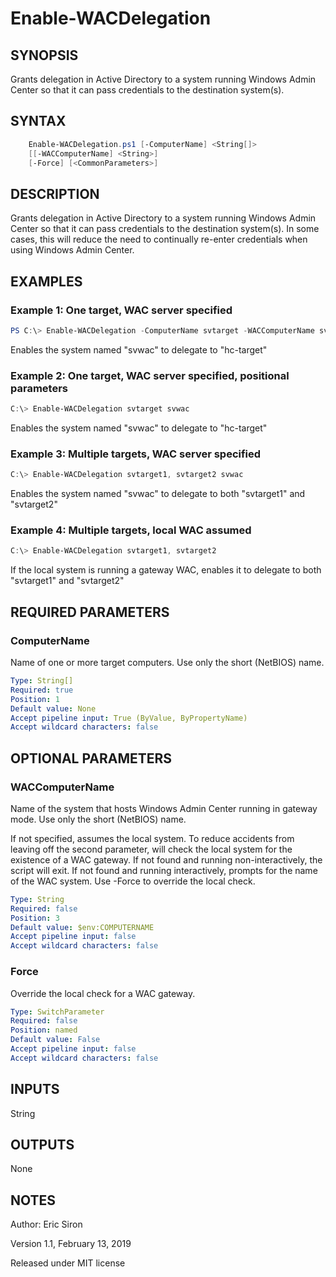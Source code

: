 # Enable-WACDelegation

## SYNOPSIS

Grants delegation in Active Directory to a system running Windows Admin Center so that it can pass credentials to the destination system(s).

## SYNTAX

```PowerShell
    Enable-WACDelegation.ps1 [-ComputerName] <String[]>
    [[-WACComputerName] <String>]
    [-Force] [<CommonParameters>]
```

## DESCRIPTION

Grants delegation in Active Directory to a system running Windows Admin Center so that it can pass credentials to the destination system(s).
In some cases, this will reduce the need to continually re-enter credentials when using Windows Admin Center.

## EXAMPLES

### Example 1: One target, WAC server specified

```PowerShell
PS C:\> Enable-WACDelegation -ComputerName svtarget -WACComputerName svwac
```

Enables the system named "svwac" to delegate to "hc-target"

### Example 2: One target, WAC server specified, positional parameters

```PowerShell
C:\> Enable-WACDelegation svtarget svwac
```

Enables the system named "svwac" to delegate to "hc-target"

### Example 3: Multiple targets, WAC server specified

```PowerShell
C:\> Enable-WACDelegation svtarget1, svtarget2 svwac
```

Enables the system named "svwac" to delegate to both "svtarget1" and "svtarget2"

### Example 4: Multiple targets, local WAC assumed

```PowerShell
C:\> Enable-WACDelegation svtarget1, svtarget2
```

If the local system is running a gateway WAC, enables it to delegate to both "svtarget1" and "svtarget2"

## REQUIRED PARAMETERS

### ComputerName

Name of one or more target computers. Use only the short (NetBIOS) name.

```yaml
Type: String[]
Required: true
Position: 1
Default value: None
Accept pipeline input: True (ByValue, ByPropertyName)
Accept wildcard characters: false
```

## OPTIONAL PARAMETERS

### WACComputerName

Name of the system that hosts Windows Admin Center running in gateway mode. Use only the short (NetBIOS) name.

If not specified, assumes the local system. To reduce accidents from leaving off the second parameter, will check the local system for the existence of a WAC gateway. If not found and running non-interactively, the script will exit. If not found and running interactively, prompts for the name of the WAC system. Use -Force to override the local check.

```yaml
Type: String
Required: false
Position: 3
Default value: $env:COMPUTERNAME
Accept pipeline input: false
Accept wildcard characters: false
```

### Force

Override the local check for a WAC gateway.

```yaml
Type: SwitchParameter
Required: false
Position: named
Default value: False
Accept pipeline input: false
Accept wildcard characters: false
```

## INPUTS

String

## OUTPUTS

None

## NOTES

Author: Eric Siron

Version 1.1, February 13, 2019

Released under MIT license
